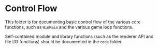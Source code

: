 # Control Flow

This folder is for documenting basic control flow of the various core functions,
such as `WinMain` and the various game loop functions.

Self-contained module and library functions (such as the renderer API and file I/O functions)
should be documented in the `code` folder.
